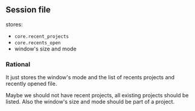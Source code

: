 ## Session file

stores:

- `core.recent_projects`
- `core.recents_open`
- window's size and mode

### Rational

It just stores the window's mode and the list of recents projects and recently
opened file.

Maybe we should not have recent projects, all existing projects should be
listed. Also the window's size and mode should be part of a project.






